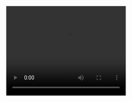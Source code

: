<video width="320" height="240" controls>
  <source src="/_media/hunting-the-beast.mp3" type="audio/mpeg">
Your browser does not support the video tag.
</video>
